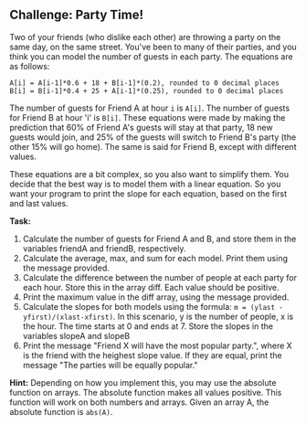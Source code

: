 ## Challenge: Party Time!


Two of your friends (who dislike each other) are throwing a party on the same day, on the same street. You've been to many of their parties, and you think you can model the number of guests in each party. The equations are as follows:

```
A[i] = A[i-1]*0.6 + 18 + B[i-1]*(0.2), rounded to 0 decimal places
B[i] = B[i-1]*0.4 + 25 + A[i-1]*(0.25), rounded to 0 decimal places
```

The number of guests for Friend A at hour `i` is `A[i]`. The number of guests for Friend B at hour 'i' is `B[i]`. These equations were made by making the prediction that 60% of Friend A's guests will stay at that party, 18 new guests would join, and 25% of the guests will switch to Friend B's party (the other 15% will go home). The same is said for Friend B, except with different values. 

These equations are a bit complex, so you also want to simplify them. You decide that the best way is to model them with a linear equation. So you want your program to print the slope for each equation, based on the first and last values.

**Task:**

1. Calculate the number of guests for Friend A and B, and store them in the variables friendA and friendB, respectively.
2. Calculate the average, max, and sum for each model. Print them using the message provided.
3. Calculate the difference between the number of people at each party for each hour. Store this in the array diff. Each value should be positive. 
4. Print the maximum value in the diff array, using the message provided.
5. Calculate the slopes for both models using the formula: `m = (ylast - yfirst)/(xlast-xfirst)`. In this scenario, y is the number of people, x is the hour. The time starts at 0 and ends at 7. Store the slopes in the variables slopeA and slopeB
6. Print the message "Friend X will have the most popular party.", where X is the friend with the heighest slope value. If they are equal, print the message "The parties will be equally popular."


**Hint:** Depending on how you implement this, you may use the absolute function on arrays. The absolute function makes all values positive. This function will work on both numbers and arrays. Given an array A, the absolute function is `abs(A)`.
